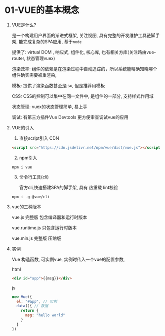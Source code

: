 # 01-VUE的基本概念

1. VUE是什么?

   是一个构建用户界面的渐进式框架, 关注视图, 具有完整的开发维护工具链脚手架, 能完成复杂的SPA应用, 基于`node` 

   提供了: virtual DOM , 响应式, 组件化, 核心库, 也有相关方库(关注路由vue-router, 状态管理vuex)

   渲染效率:  组件的依赖是在渲染过程中自动追踪的，所以系统能精确知晓哪个组件确实需要被重渲染, 

   模板: 提供了渲染函数甚至是jsx, 但是推荐用模板

   CSS: CSS的控制可以集中在同一文件中, 是组件的一部分, 支持样式作用域

   状态管理: vuex的状态管理简单, 易上手

   调试: 有第三方插件Vue Devtools 更方便审查调试vue的应用

2. VUE的引入

   1. 直接script引入 CDN

   ```html
   <script src="https://cdn.jsdelivr.net/npm/vue/dist/vue.js"></script>
   ```

   2. npm引入

   ```shell
   npm i vue
   ```

   3. 命令行工具(cli)

      官方cli,快速搭建SPA的脚手架, 具有 热重载 lint校验

   ```shell
   npm i -g @vue/cli
   ```

3. vue的三种版本

   vue.js 完整版 包含编译器和运行时版本

    vue.runtime.js 只包含运行时版本

    vue.min.js  完整版 压缩版

4. 实例

   Vue 构造函数, 可实例vue, 实例时传入一个vue的配置参数, 

   html

   ```html
   <div id="app">{{msg}}</div>
   ```

   js

   ```js
   new Vue({
     el: "#app", // 实例
     data(){ // 数据
       return {
         msg: "hello world"
       }
     }
   })
   ```

   